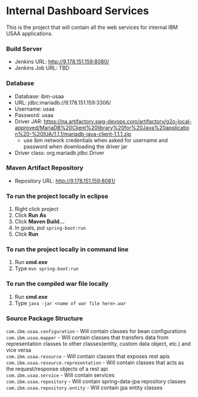 # Internal Dashboard Services
This is the project that will contain all the web services for internal IBM USAA applications.

### Build Server
 - Jenkins URL: http://9.178.151.159:8080/  
 - Jenkins Job URL: TBD
   
### Database
 - Database: ibm-usaa  
 - URL: jdbc:mariadb://9.178.151.159:3306/  
 - Username: usaa  
 - Password: usaa  
 - Driver JAR: https://na.artifactory.swg-devops.com/artifactory/g2o-local-approved/MariaDB%20Client%20library%20for%20Java%20application%20-%20IUA/1.1.1/mariadb-java-client-1.1.1.zip
    - use ibm network credentials when asked for username and password when downloading the driver jar
 - Driver class: org.mariadb.jdbc.Driver  
   
### Maven Artifact Repository 
 - Repository URL: http://9.178.151.159:8081/  

### To run the project locally in eclipse
1. Right click project  
2. Click **Run As**  
3. Click **Maven Build...**  
4. In goals, put `spring-boot:run`
5. Click **Run**
    
### To run the project locally in command line
1. Run **cmd.exe**
2. Type `mvn spring-boot:run`

### To run the compiled war file locally
1. Run **cmd.exe**
2. Type `java -jar <name of war file here>.war`

### Source Package Structure 
`com.ibm.usaa.configuration` - Will contain classes for bean configurations  
`com.ibm.usaa.mapper` - Will contain classes that transfers data from representation classes to other classes(entity, custom data object, etc.) and vice versa  
`com.ibm.usaa.resource` - Will contain classes that exposes rest apis  
`com.ibm.usaa.resource.representation` - Will contain classes that acts as the request/response objects of a rest api  
`com.ibm.usaa.service` - Will contain services   
`com.ibm.usaa.repository` - Will contain spring-data-jpa repository classes  
`com.ibm.usaa.repository.entity` - Will contain jpa entity classes  

